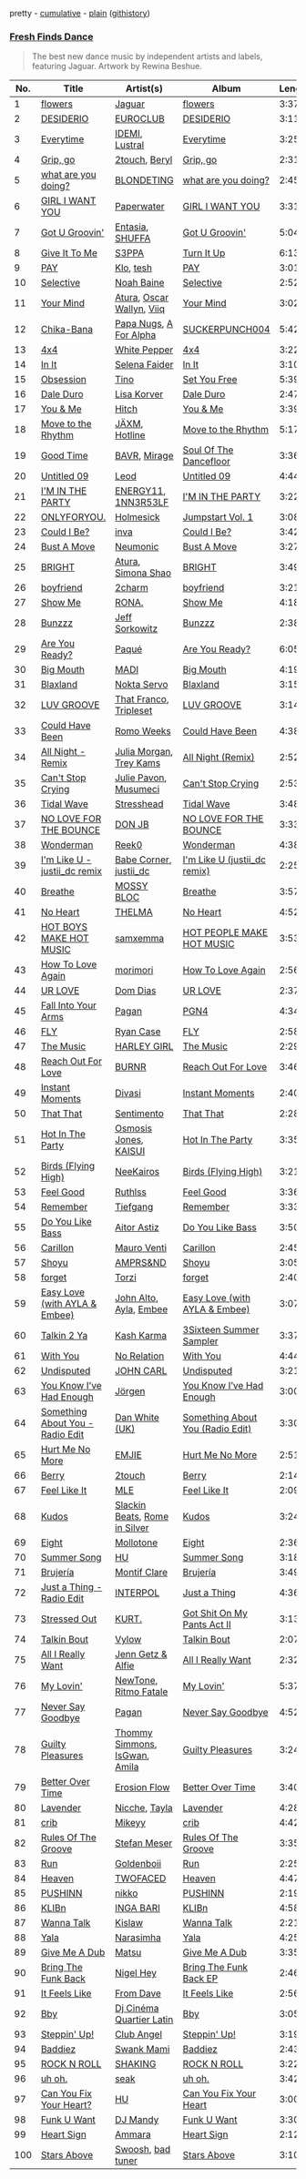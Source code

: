 pretty - [cumulative](/playlists/cumulative/Fresh%20Finds%20Dance.md) - [plain](/playlists/plain/37i9dQZF1DX6bBjHfdRnza) ([githistory](https://github.githistory.xyz/vitokorn/spotify-playlist-archive/blob/master/playlists/plain/37i9dQZF1DX6bBjHfdRnza))
### [Fresh Finds Dance](https://open.spotify.com/playlist/37i9dQZF1DX6bBjHfdRnza)

> The best new dance music by independent artists and labels, featuring Jaguar. Artwork by Rewina Beshue.

| No. | Title | Artist(s) | Album | Length |
|---|---|---|---|---|
| 1 | [flowers](https://open.spotify.com/track/0hzGVIvqQw6BwjORJzxF4U) | [Jaguar](https://open.spotify.com/artist/00Yp7ztleUYQsQ3wtcEf5X) | [flowers](https://open.spotify.com/album/1ODyATZy7gpfEO6zUJ2cr5) | 3:37 |
| 2 | [DESIDERIO](https://open.spotify.com/track/5HCOROrwg6GYBhDG4BcKpO) | [EUROCLUB](https://open.spotify.com/artist/0O4Hy2bjefsM76Enm55XkR) | [DESIDERIO](https://open.spotify.com/album/5SybuNi2Sqdmu4fj7i3C6S) | 3:11 |
| 3 | [Everytime](https://open.spotify.com/track/5uaHSOou5ernQBKhfVse1f) | [IDEMI](https://open.spotify.com/artist/09OK5GXLbMSjg8lOb4wRVT), [Lustral](https://open.spotify.com/artist/0dkFacPMrWkrQzjjhcMHb7) | [Everytime](https://open.spotify.com/album/3mSHcMzJwojPzTVubh9MuN) | 3:25 |
| 4 | [Grip, go](https://open.spotify.com/track/4EA8a9XCQ9H29zmthqEkGD) | [2touch](https://open.spotify.com/artist/2RikPlsCIooWbVXeFikhcq), [Beryl](https://open.spotify.com/artist/6BSlVdBcQTPh8txkqgad0n) | [Grip, go](https://open.spotify.com/album/4W3fNFVgxfmWo35zrlc3rD) | 2:31 |
| 5 | [what are you doing?](https://open.spotify.com/track/5Wj0NlnV4IOWmACK99Inei) | [BLONDETING](https://open.spotify.com/artist/5tOtqDwpHljDsBGKASlPk2) | [what are you doing?](https://open.spotify.com/album/2ZhKAK6ofnvfpNa78PSqG6) | 2:45 |
| 6 | [GIRL I WANT YOU](https://open.spotify.com/track/5ocaIFjQEcuZni3guyHoHl) | [Paperwater](https://open.spotify.com/artist/4enJurkJhWYJxokouQ02ky) | [GIRL I WANT YOU](https://open.spotify.com/album/7i4Kb4tSmsvXWTM399KKct) | 3:31 |
| 7 | [Got U Groovin'](https://open.spotify.com/track/2RTUV2sGoRUpW5PFCJp6k8) | [Entasia](https://open.spotify.com/artist/4hhSH03TjHXI2OcnRzBDll), [SHUFFA](https://open.spotify.com/artist/3tosID3SunySdhOUdzmO8E) | [Got U Groovin'](https://open.spotify.com/album/4p9zLeBp6cmfVKNmeunjpG) | 5:04 |
| 8 | [Give It To Me](https://open.spotify.com/track/06SfMJI23CotYBB3d8R4Sa) | [S3PPA](https://open.spotify.com/artist/0sIB3PokRCqqllNuzZ38NO) | [Turn It Up](https://open.spotify.com/album/2e7Noh88nC8wcAENuEwJGH) | 6:13 |
| 9 | [PAY](https://open.spotify.com/track/1q1k7Tyc3JfWhoeeTjJ6BB) | [Klo](https://open.spotify.com/artist/2QlABGwVVmqOu8SHMyyZMq), [tesh](https://open.spotify.com/artist/4bnUfGrlUSrYBRajJnAhDX) | [PAY](https://open.spotify.com/album/5FYHPnJriNF6CrK1sYh9i4) | 3:01 |
| 10 | [Selective](https://open.spotify.com/track/5gjvHPLmOC2JMtSpountpV) | [Noah Baine](https://open.spotify.com/artist/6b31ELclyhNhTZH2plrLYI) | [Selective](https://open.spotify.com/album/4RiqKfbxSn56Ra4n84rcT3) | 2:52 |
| 11 | [Your Mind](https://open.spotify.com/track/2crEwjCQ4DMwvKEjIDslkj) | [Atura](https://open.spotify.com/artist/5nn0cIrXfm1pZ7jKFFexei), [Oscar Wallyn](https://open.spotify.com/artist/7J0KMSIGpJYscqTGc6L1oN), [Viiq](https://open.spotify.com/artist/4hHvJgsm5erOOP97SBJ8uQ) | [Your Mind](https://open.spotify.com/album/2n8p61Ro0BVU2wCOTAhg6D) | 3:02 |
| 12 | [Chika-Bana](https://open.spotify.com/track/1sv37d2ShkD7RaLlAC73VB) | [Papa Nugs](https://open.spotify.com/artist/03ByonbL0ZBHM7vZ8WxbFP), [A For Alpha](https://open.spotify.com/artist/5BwxKBVu2V7EimSiegDjBx) | [SUCKERPUNCH004](https://open.spotify.com/album/4cfxbY1pBBWNDkdUhpbaG2) | 5:42 |
| 13 | [4x4](https://open.spotify.com/track/5U9ja4wixV4ba7PIWaRqeu) | [White Pepper](https://open.spotify.com/artist/5xI6IJZ7JY3kbapLmwUR1O) | [4x4](https://open.spotify.com/album/4gA6nwPTt9kkPPugPCntEs) | 3:22 |
| 14 | [In It](https://open.spotify.com/track/6doi1FwFmq4eroLXAM4TyO) | [Selena Faider](https://open.spotify.com/artist/7ewdymCL6FW9BNPFXFuNgd) | [In It](https://open.spotify.com/album/0tywyauEJceUMimBQfTe7w) | 3:10 |
| 15 | [Obsession](https://open.spotify.com/track/3SbxANZcLpkPSAm3PlTCig) | [Tino](https://open.spotify.com/artist/62yKrJJJxlMnRpn6cqcrQ3) | [Set You Free](https://open.spotify.com/album/7x7GOENq5FnOEi3dV3ljDT) | 5:39 |
| 16 | [Dale Duro](https://open.spotify.com/track/7LnEMKpabO0Ju8PEUD4vNu) | [Lisa Korver](https://open.spotify.com/artist/3erkoMXFF8JTY5PvwolFUH) | [Dale Duro](https://open.spotify.com/album/7L5xGuL7Qd65NL8kCXqifB) | 2:47 |
| 17 | [You & Me](https://open.spotify.com/track/44U8coblvssDK0S4u3ExWD) | [Hitch](https://open.spotify.com/artist/0EqZqTzwUy9Sgm7yFIllLo) | [You & Me](https://open.spotify.com/album/5Uq20eQXYt6RktqeeBpl9U) | 3:39 |
| 18 | [Move to the Rhythm](https://open.spotify.com/track/57zh4F0JICjUlJ4cNZFtiZ) | [JÄXM](https://open.spotify.com/artist/5tpzvfeODPvodc7W9VHAld), [Hotline](https://open.spotify.com/artist/00OrozdSzquB7OcrbAb1bX) | [Move to the Rhythm](https://open.spotify.com/album/3u4GJmmIJseQF85vFAQIgW) | 5:17 |
| 19 | [Good Time](https://open.spotify.com/track/1luD5JSJyGUCAUDSgiYCeD) | [BAVR](https://open.spotify.com/artist/2GKky4NWDiyQGNfg0AWV0m), [Mirage](https://open.spotify.com/artist/1t7EIjSsW1qmSwU3d10Aiy) | [Soul Of The Dancefloor](https://open.spotify.com/album/5qYZVGIYgfowGmLKkKeCaB) | 3:36 |
| 20 | [Untitled 09](https://open.spotify.com/track/0O14Ra2GkM79GbdinI1oM8) | [Leod](https://open.spotify.com/artist/60s9PC0pLdn1j1fz6PjUT1) | [Untitled 09](https://open.spotify.com/album/6aF7al4Fb7Ev1FVTNkogQN) | 4:44 |
| 21 | [I'M IN THE PARTY](https://open.spotify.com/track/21pN20UXz8BojFYS4zDThl) | [ENERGY11](https://open.spotify.com/artist/2vyP9Rp235NU2fZQmwOMQv), [1NN3R53LF](https://open.spotify.com/artist/2AWI5hYBOw1MYWjWxEHfsM) | [I'M IN THE PARTY](https://open.spotify.com/album/7ETfoVUCpWfyQYPFuLek4G) | 3:22 |
| 22 | [ONLYFORYOU.](https://open.spotify.com/track/1kRN7taOaUs5iCEux1ISHp) | [Holmesick](https://open.spotify.com/artist/4En4BomBCqFZvogPLcyT7v) | [Jumpstart Vol. 1](https://open.spotify.com/album/6NUY3XaJ5mxPeo4oAAATmk) | 3:08 |
| 23 | [Could I Be?](https://open.spotify.com/track/0irMYMMCmDx01xtqNs06Fa) | [inva](https://open.spotify.com/artist/5l4SP33aCi22EjaKx2YWRN) | [Could I Be?](https://open.spotify.com/album/6o51jDtWsIF8FkkyDJqn1l) | 3:42 |
| 24 | [Bust A Move](https://open.spotify.com/track/7kKtaIfh890yeYA8UvVhy1) | [Neumonic](https://open.spotify.com/artist/2vmS0sFSxIZccEf510Xb52) | [Bust A Move](https://open.spotify.com/album/1viJH9vjfnFrFK58zs1rYv) | 3:27 |
| 25 | [BRIGHT](https://open.spotify.com/track/2OS5TP13pmupiTtVzOgsD0) | [Atura](https://open.spotify.com/artist/5nn0cIrXfm1pZ7jKFFexei), [Simona Shao](https://open.spotify.com/artist/4iF8VQ9Avxe5RM3A4ddlvF) | [BRIGHT](https://open.spotify.com/album/5lFtP8xrqkckHAy92k7b2P) | 3:49 |
| 26 | [boyfriend](https://open.spotify.com/track/292KoLS4yud1QuOPNo5pWk) | [2charm](https://open.spotify.com/artist/7HKUxdZeGZQHLE7vFG4Syr) | [boyfriend](https://open.spotify.com/album/3a6KERMEr8uU8C4N70cUtz) | 3:21 |
| 27 | [Show Me](https://open.spotify.com/track/14QI0atMd0f838SfCyQhMI) | [RONA.](https://open.spotify.com/artist/5RCdebItgr1WsBoXoGgPb6) | [Show Me](https://open.spotify.com/album/3eXGF9LOT5s3YFUobcwDPB) | 4:18 |
| 28 | [Bunzzz](https://open.spotify.com/track/0FVvWhTlaAtcEbO8Bp6on0) | [Jeff Sorkowitz](https://open.spotify.com/artist/2398j57F5pxJjxadRLVZCC) | [Bunzzz](https://open.spotify.com/album/7FPQMoNjZePas7ccKQcjNz) | 2:38 |
| 29 | [Are You Ready?](https://open.spotify.com/track/66QP8kFLqTfo5H9Yxj2Xe4) | [Paqué](https://open.spotify.com/artist/55q6RLf1bNVnBKE9qC1MC3) | [Are You Ready?](https://open.spotify.com/album/252uqpNPPjBpvsHMoRa4BR) | 6:05 |
| 30 | [Big Mouth](https://open.spotify.com/track/78k9qKc7z34nuPGesONAJ4) | [MADI](https://open.spotify.com/artist/6X80kEoRJvuJrrKQCuyL1T) | [Big Mouth](https://open.spotify.com/album/5NxOjr8MukjRCJWZe4FCvn) | 4:19 |
| 31 | [Blaxland](https://open.spotify.com/track/5GQLlMBESzHRecWYhb0Feu) | [Nokta Servo](https://open.spotify.com/artist/1zWDkHiV3HltFihfSClOVq) | [Blaxland](https://open.spotify.com/album/44CBkP3LESOkeMDnPiZmdx) | 3:15 |
| 32 | [LUV GROOVE](https://open.spotify.com/track/1FBg8DTCMwfz8V5BKqp9if) | [That Franco](https://open.spotify.com/artist/7g1wGpkV1xFxx6APTrp7bv), [Tripleset](https://open.spotify.com/artist/6nKHLNZu1sk9nuRvGe6TMC) | [LUV GROOVE](https://open.spotify.com/album/3GWRpOLx73kEeN6hM5MDye) | 3:14 |
| 33 | [Could Have Been](https://open.spotify.com/track/1NqD9b8qU23B7bm4TPH3iB) | [Romo Weeks](https://open.spotify.com/artist/0Rld4y2tQzdYhGai8PfKwU) | [Could Have Been](https://open.spotify.com/album/33P8egUewQXaXe9Ft4cKEC) | 4:38 |
| 34 | [All Night - Remix](https://open.spotify.com/track/6EHSLcPzBUdais1Yj3Kn0Y) | [Julia Morgan](https://open.spotify.com/artist/6VdlEyt0raZW4H9B37T9cf), [Trey Kams](https://open.spotify.com/artist/07yU8A73IxTgNowXLh6gHf) | [All Night (Remix)](https://open.spotify.com/album/7uHw9HMYrbWZgmR2j4smWm) | 2:52 |
| 35 | [Can't Stop Crying](https://open.spotify.com/track/3Ca5vh3jnaj2Ll4pwhBrUV) | [Julie Pavon](https://open.spotify.com/artist/3hFqGO0iOFkOfVWR0ydcHs), [Musumeci](https://open.spotify.com/artist/5AezOTggHnFTiQ5AiowFBf) | [Can't Stop Crying](https://open.spotify.com/album/5Z61Zr6ATD5ahml5t5GBpV) | 2:53 |
| 36 | [Tidal Wave](https://open.spotify.com/track/2wZhZYuCFpoSElWEQq3Tt5) | [Stresshead](https://open.spotify.com/artist/1ilfLz2z62VTtvKJmxYPzs) | [Tidal Wave](https://open.spotify.com/album/0zZz8NNJM9Uwmufm8suDSu) | 3:48 |
| 37 | [NO LOVE FOR THE BOUNCE](https://open.spotify.com/track/0arqUgnNPiUYXECib0CljX) | [DON JB](https://open.spotify.com/artist/4uTDGyMIRwn4enZ52hJKce) | [NO LOVE FOR THE BOUNCE](https://open.spotify.com/album/5pRFQmlH95fUJJvbLbHFU0) | 3:33 |
| 38 | [Wonderman](https://open.spotify.com/track/5ZpnADPNlG0FLBiIP2sr5a) | [Reek0](https://open.spotify.com/artist/28gviylYNuXOlKWXYQ87uD) | [Wonderman](https://open.spotify.com/album/2kEdmVE6lgTcG9EatJtZZc) | 4:38 |
| 39 | [I'm Like U - justii_dc remix](https://open.spotify.com/track/0kFFFQwfjz9Fktc0AGrQRK) | [Babe Corner](https://open.spotify.com/artist/2hfrncUgbWnDG7FE6GjXYZ), [justii_dc](https://open.spotify.com/artist/5BY8CfDGBPPZsfDHUMIW2i) | [I'm Like U (justii_dc remix)](https://open.spotify.com/album/4cncNMdPS0Ltr9pKv1Zx0z) | 2:25 |
| 40 | [Breathe](https://open.spotify.com/track/3ygA82nkgSpNy3pHaWwhmV) | [MOSSY BLOC](https://open.spotify.com/artist/7N0YDQLh41cKZNyn2WTugb) | [Breathe](https://open.spotify.com/album/6B4uCGY7mwQLQXEqhI83hg) | 3:57 |
| 41 | [No Heart](https://open.spotify.com/track/2PT2YgnWt40cdlVWHINqiu) | [THELMA](https://open.spotify.com/artist/6FmmPwPeUC5mYKHF6mkulm) | [No Heart](https://open.spotify.com/album/4LmR3GgkzZllnYMP4pkYki) | 4:52 |
| 42 | [HOT BOYS MAKE HOT MUSIC](https://open.spotify.com/track/6YG2dmPEqcOA9ctHqhFbd4) | [samxemma](https://open.spotify.com/artist/3t0tkWfZvQbKkmji8oa26y) | [HOT PEOPLE MAKE HOT MUSIC](https://open.spotify.com/album/5XXUWs8q10wMrfpQle0f2W) | 3:53 |
| 43 | [How To Love Again](https://open.spotify.com/track/4gz91tKiMyHEgqkV6BvBoc) | [morimori](https://open.spotify.com/artist/37sovKVT84upXKje7rAY4Z) | [How To Love Again](https://open.spotify.com/album/4JnlZZlJUaMT6e5zRd4vtF) | 2:56 |
| 44 | [UR LOVE](https://open.spotify.com/track/5IotzoIp1hy1JBB0yVfr7y) | [Dom Dias](https://open.spotify.com/artist/68ptFxNNKKJOxy7Y8x5K0B) | [UR LOVE](https://open.spotify.com/album/6Y7VRCwdkewEjJsqlmVEZC) | 2:37 |
| 45 | [Fall Into Your Arms](https://open.spotify.com/track/2hVc4Zv81vBlgKla2g2BjS) | [Pagan](https://open.spotify.com/artist/64DMGOuRN75gf19FY7eVme) | [PGN4](https://open.spotify.com/album/6wcyh6uq4wnqBvmC8Kql0H) | 4:34 |
| 46 | [FLY](https://open.spotify.com/track/0DQh8npg00qJ4Rm5f7w2U9) | [Ryan Case](https://open.spotify.com/artist/2MCUmcEXeY80S0aSucQsXn) | [FLY](https://open.spotify.com/album/1Zrrf1LNbr6i2e3VqVZ4Sx) | 2:58 |
| 47 | [The Music](https://open.spotify.com/track/27S2uwMqaUYWJVoPRi7khK) | [HARLEY GIRL](https://open.spotify.com/artist/6ldTQRA9rON2kgBPGyhNao) | [The Music](https://open.spotify.com/album/0YJddzdq0x1XEiU147aA8K) | 2:29 |
| 48 | [Reach Out For Love](https://open.spotify.com/track/6HsxJlFAwOrk09jhs1euS3) | [BURNR](https://open.spotify.com/artist/7bi8ABpXgK2DpE5nRaWdZ5) | [Reach Out For Love](https://open.spotify.com/album/1e4s67KVzwuAfUoqzJ7NVw) | 3:46 |
| 49 | [Instant Moments](https://open.spotify.com/track/3La3KFoSyjE2MOxoljTioT) | [Divasi](https://open.spotify.com/artist/5UuDK1Ur9PtuTelWdTGevY) | [Instant Moments](https://open.spotify.com/album/5Fg45x7G4Pq2DNZAek17vu) | 2:40 |
| 50 | [That That](https://open.spotify.com/track/28YIH5gv7UGQL8zL6PpL9w) | [Sentimento](https://open.spotify.com/artist/3jCZxcHy73RLlHU5WWZDqa) | [That That](https://open.spotify.com/album/3WYY8RCEGDU4S3YiOWpdxg) | 2:28 |
| 51 | [Hot In The Party](https://open.spotify.com/track/0MVBT2XUKmRJmvOX8GngyJ) | [Osmosis Jones](https://open.spotify.com/artist/39vtMUnZETGKSh6MFRSJ7n), [KAISUI](https://open.spotify.com/artist/3nw02QhDsR9kPXfPlptEbs) | [Hot In The Party](https://open.spotify.com/album/5d4VFFHF06KIbDfcRufGTM) | 3:35 |
| 52 | [Birds (Flying High)](https://open.spotify.com/track/1l4XIfzmdhSTWomi8qqeUb) | [NeeKairos](https://open.spotify.com/artist/0s5T44cSWZFVkdptk69myf) | [Birds (Flying High)](https://open.spotify.com/album/58Yvs2NnaDQJKw9IzV2Z59) | 3:21 |
| 53 | [Feel Good](https://open.spotify.com/track/3Cu6S9xHtU2XbwXBwyeZ0b) | [Ruthlss](https://open.spotify.com/artist/4j3gWUkv9UZeRdk4GNozpS) | [Feel Good](https://open.spotify.com/album/79xO4G1MdymjwFgHwSCEab) | 3:36 |
| 54 | [Remember](https://open.spotify.com/track/39u6K0grPUphdWeBbXz0u5) | [Tiefgang](https://open.spotify.com/artist/5fNwBkhAoCfeu0xyzwfXMu) | [Remember](https://open.spotify.com/album/7dso7Eg34ImE04H2GEijH2) | 3:33 |
| 55 | [Do You Like Bass](https://open.spotify.com/track/0ATjMMo8OW5d5pJqzK0usi) | [Aitor Astiz](https://open.spotify.com/artist/2bsLrKmjDykFzFMvA3DaXz) | [Do You Like Bass](https://open.spotify.com/album/09JYai4mGwViy7xpvFRSYO) | 3:50 |
| 56 | [Carillon](https://open.spotify.com/track/7eAlW7l0MP9SsTnXOHMSOj) | [Mauro Venti](https://open.spotify.com/artist/1EYRcS75munXqQbWsZ0HVd) | [Carillon](https://open.spotify.com/album/6sRgQDsvF2PjAAuPmgtBgn) | 2:45 |
| 57 | [Shoyu](https://open.spotify.com/track/02PA8QcX61VwvnaNJaTq2v) | [AMPRS&ND](https://open.spotify.com/artist/7Av5m3tbfqa4yzpvPPBNCK) | [Shoyu](https://open.spotify.com/album/3WvyjGpA4VEcuVyNxIcjZc) | 3:05 |
| 58 | [forget](https://open.spotify.com/track/0Rn9pkfhWmwtgvCvI3HChj) | [Torzi](https://open.spotify.com/artist/2rsu13VNGzmC5llLQrpp0c) | [forget](https://open.spotify.com/album/20Z93Bm69nZvJMy5rxcLym) | 2:40 |
| 59 | [Easy Love (with AYLA & Embee)](https://open.spotify.com/track/15towfV7OvKpcuBQyNv2Cc) | [John Alto](https://open.spotify.com/artist/0Xff4zAFYF0bHwnkSMlHCj), [Ayla](https://open.spotify.com/artist/2bhXhHd607n9Ax6GhaNbPD), [Embee](https://open.spotify.com/artist/2Wqm0Ny4QfBTGGW2bTwDJi) | [Easy Love (with AYLA & Embee)](https://open.spotify.com/album/4t9sqhb5mV78VxHlRaubzN) | 3:07 |
| 60 | [Talkin 2 Ya](https://open.spotify.com/track/32ftOColLc6HKx6tl6JdO2) | [Kash Karma](https://open.spotify.com/artist/4bsvxuEpkDpDJMlc97VMf1) | [3Sixteen Summer Sampler](https://open.spotify.com/album/5ihynt6EZLfkzfEMOQT1Lh) | 3:37 |
| 61 | [With You](https://open.spotify.com/track/3usBwqcvPcgpK7XWsRqRff) | [No Relation](https://open.spotify.com/artist/4f7pPE64wmPVoqmkeReJpy) | [With You](https://open.spotify.com/album/7KsfBoMrH5YcExerGy8i31) | 4:44 |
| 62 | [Undisputed](https://open.spotify.com/track/4x7Ag6XIgFCPTe9tbXniVr) | [JOHN CARL](https://open.spotify.com/artist/78qVjPcSZNJJ5tS7WgJqq8) | [Undisputed](https://open.spotify.com/album/3SHxC5NYU7VTVLhpsMBvdS) | 3:21 |
| 63 | [You Know I’ve Had Enough](https://open.spotify.com/track/6RNYokOya8AXyqVZ3lgr9D) | [Jörgen](https://open.spotify.com/artist/5VyeEMMtjmwHLmbXj0T3uM) | [You Know I’ve Had Enough](https://open.spotify.com/album/7i1zMaAeqSlphZAnBlPMbk) | 3:00 |
| 64 | [Something About You - Radio Edit](https://open.spotify.com/track/6xSAmQZOq9XKps4wXYL12n) | [Dan White (UK)](https://open.spotify.com/artist/04k1d6syTQmCbhTKGic27c) | [Something About You (Radio Edit)](https://open.spotify.com/album/5l8rVqXXhyKVMj0QFN9P8z) | 3:30 |
| 65 | [Hurt Me No More](https://open.spotify.com/track/58Lh8Ki33qrqniYJOheV19) | [EMJIE](https://open.spotify.com/artist/3RqdVnPEMwpv4EVX5J2lzh) | [Hurt Me No More](https://open.spotify.com/album/6duvT3ypd7w3xrhF0uaUpC) | 2:51 |
| 66 | [Berry](https://open.spotify.com/track/46ZXFEiPubUOl8kuphtUfY) | [2touch](https://open.spotify.com/artist/2RikPlsCIooWbVXeFikhcq) | [Berry](https://open.spotify.com/album/1W2M5ONY1tLSZaaW3NwMFP) | 2:14 |
| 67 | [Feel Like It](https://open.spotify.com/track/30GoSzDS6yWzsVMudpCHFo) | [MLE](https://open.spotify.com/artist/4kwSji6cyVJyawitcYNC4S) | [Feel Like It](https://open.spotify.com/album/2RazS9uWovLM3Po8UBuhJk) | 2:09 |
| 68 | [Kudos](https://open.spotify.com/track/58wsUGWTbbnvxpghPa7UK1) | [Slackin Beats](https://open.spotify.com/artist/7gwV2BYHAZbfgmYaNxbBfw), [Rome in Silver](https://open.spotify.com/artist/0Hh9X3QxTHPE2dlAS1g8IN) | [Kudos](https://open.spotify.com/album/6oSTTxkDxS6LrnvRpZvejw) | 3:24 |
| 69 | [Eight](https://open.spotify.com/track/0DdK0TFMgRDRBCScAtpHhJ) | [Mollotone](https://open.spotify.com/artist/1I3CbBnMahqQ93eiQdfDcP) | [Eight](https://open.spotify.com/album/6CruJdW2btceHzuLYdfDpg) | 2:36 |
| 70 | [Summer Song](https://open.spotify.com/track/0irCvaGzA3rfbGbBwVuJnF) | [HU](https://open.spotify.com/artist/1XZA7vX3UDejpAFJtywlL6) | [Summer Song](https://open.spotify.com/album/6tHlqMpLU2nGPGuWUdRBvg) | 3:18 |
| 71 | [Brujería](https://open.spotify.com/track/3sUIBff37sYxEQzVUyR33V) | [Montif Clare](https://open.spotify.com/artist/2TyHfxBEk4Qb82XYZD4lHd) | [Brujería](https://open.spotify.com/album/4LRMFQcByzAl0oWZQMJoof) | 3:49 |
| 72 | [Just a Thing - Radio Edit](https://open.spotify.com/track/4CdfRun1xVV11nkhCGmEac) | [INTERPOL](https://open.spotify.com/artist/0ShxwiirUZhl326ZTiddHb) | [Just a Thing](https://open.spotify.com/album/4yKsVQ4Yk9Sy3GvqwxYtlA) | 4:36 |
| 73 | [Stressed Out](https://open.spotify.com/track/2hPjodk3uO452PXj93V7GU) | [KURT.](https://open.spotify.com/artist/3fuEM4uMji5Jt4aLtabj3F) | [Got Shit On My Pants Act II](https://open.spotify.com/album/44uUN2EvFMzgD0LnU373q5) | 3:13 |
| 74 | [Talkin Bout](https://open.spotify.com/track/2gOOxL929JS2Yw7CBiCzTc) | [Vylow](https://open.spotify.com/artist/2aBKB3yaWqkQui4pLuoggI) | [Talkin Bout](https://open.spotify.com/album/0vVXZYWjMZCCFzX6Dd0JHU) | 2:07 |
| 75 | [All I Really Want](https://open.spotify.com/track/0nETWVzKmdQe66xSf9hYWR) | [Jenn Getz & Alfie](https://open.spotify.com/artist/3InZgAgqREkBk5ZmMureYH) | [All I Really Want](https://open.spotify.com/album/1P7synR9irC7expwUmxAWS) | 2:32 |
| 76 | [My Lovin'](https://open.spotify.com/track/1ZSDtjS7DRARAj189NWXNY) | [NewTone](https://open.spotify.com/artist/6xjjzzfzi4sSbwwZvRYENH), [Ritmo Fatale](https://open.spotify.com/artist/7iVxEZeJW31ZCn2TSafJX7) | [My Lovin'](https://open.spotify.com/album/4df52rZ3nc6ukfWZ5NSMKP) | 5:37 |
| 77 | [Never Say Goodbye](https://open.spotify.com/track/0nvAL7YwkNxHR51eJnM5Hh) | [Pagan](https://open.spotify.com/artist/64DMGOuRN75gf19FY7eVme) | [Never Say Goodbye](https://open.spotify.com/album/7aP9GpfsYPQjUe0Ys5gvAB) | 4:52 |
| 78 | [Guilty Pleasures](https://open.spotify.com/track/5sm9138g0jCap8iqLcGglu) | [Thommy Simmons](https://open.spotify.com/artist/7MGqsC03atzl0S4D4iDxSk), [IsGwan](https://open.spotify.com/artist/6Ma2SwwsytVh9Uq915R5Mz), [Amila](https://open.spotify.com/artist/1aov4dgX0qVZVjIseA9LCh) | [Guilty Pleasures](https://open.spotify.com/album/5RTannPNNfM2dEOVpnIcri) | 3:24 |
| 79 | [Better Over Time](https://open.spotify.com/track/7jOHqho9EmlcLCRaL4BJ6A) | [Erosion Flow](https://open.spotify.com/artist/2LkdNp8NaPcYazFfuxzTtv) | [Better Over Time](https://open.spotify.com/album/2qOtWhu15chG6AFaYbnuky) | 3:40 |
| 80 | [Lavender](https://open.spotify.com/track/42wdSSIA5f7Ta3Xvp1uk7Z) | [Nicche](https://open.spotify.com/artist/7FCu24EoM4fwOTxQ2I13h8), [Tayla](https://open.spotify.com/artist/0khWD7xNpAO9OF87xsNPVS) | [Lavender](https://open.spotify.com/album/10ezbUgN8PYEP2dohg1gGW) | 4:28 |
| 81 | [crib](https://open.spotify.com/track/0k5HKE9bwPSXkiKD1gDmKG) | [Mikeyy](https://open.spotify.com/artist/55ILpEsjJWvHpPIlUQIJJW) | [crib](https://open.spotify.com/album/0XRu2oQqsrEYOAa6SfqNqi) | 4:42 |
| 82 | [Rules Of The Groove](https://open.spotify.com/track/0iYOiOGy55b4dwyhy6IokZ) | [Stefan Meser](https://open.spotify.com/artist/4AOktvoRnUQLboZaOR4qk7) | [Rules Of The Groove](https://open.spotify.com/album/1EHHyTs3mkcqRzJX8n0Lll) | 3:35 |
| 83 | [Run](https://open.spotify.com/track/245xwUorW2FM3ljUQFrgOg) | [Goldenboii](https://open.spotify.com/artist/5gQVnCF3scBSUMoBot8SSM) | [Run](https://open.spotify.com/album/14ZAoLyGNqt1zUZTU3esI0) | 2:25 |
| 84 | [Heaven](https://open.spotify.com/track/766oYDSsvonCNpKw6YtuCl) | [TWOFACED](https://open.spotify.com/artist/4di9XZXeIgxV4a9rt11392) | [Heaven](https://open.spotify.com/album/1ekDGVoO8sUjZR0oZhqmDo) | 4:47 |
| 85 | [PUSHINN](https://open.spotify.com/track/3afe2BTqwgrwrLoOatjxFi) | [nikko](https://open.spotify.com/artist/5fEybpxnFCsR5r5UeyEFiq) | [PUSHINN](https://open.spotify.com/album/2umT6tMDBC2DDbjCEckF3v) | 2:19 |
| 86 | [KLIBn](https://open.spotify.com/track/4UH9awtTpoIqhijyHsciwo) | [INGA BARI](https://open.spotify.com/artist/6z0ooG8fkckCtNWwLNAJ6G) | [KLIBn](https://open.spotify.com/album/1ikv1OIvkCLud7EAvIaBgU) | 4:58 |
| 87 | [Wanna Talk](https://open.spotify.com/track/3bF5pQENGF8T5zesA7iVhw) | [Kislaw](https://open.spotify.com/artist/3TyDnNCINpwLxJiRbT6uuh) | [Wanna Talk](https://open.spotify.com/album/7iodx7gIJJJ08epxVbXggj) | 2:21 |
| 88 | [Yala](https://open.spotify.com/track/0xwHhaA6gHv3MPpqkSrebK) | [Narasimha](https://open.spotify.com/artist/2wzbr5OelMdawn7HrZRefV) | [Yala](https://open.spotify.com/album/64y98zrDVtesWibDJAndXD) | 4:25 |
| 89 | [Give Me A Dub](https://open.spotify.com/track/6FkQzlk7Z5n6wcq1FCa3Cr) | [Matsu](https://open.spotify.com/artist/2bFIsZ2C80LKx8Pdk8KW5U) | [Give Me A Dub](https://open.spotify.com/album/1CCLUfUFMd6BTEYmjDjPkY) | 3:35 |
| 90 | [Bring The Funk Back](https://open.spotify.com/track/2GWrlPQcDAwmNWfRQ3p4my) | [Nigel Hey](https://open.spotify.com/artist/1cPQM2gu0JiwizeLoo9Edt) | [Bring The Funk Back EP](https://open.spotify.com/album/4uuvhkwgrUOsV5zAVHN7jM) | 2:46 |
| 91 | [It Feels Like](https://open.spotify.com/track/6F2sn9kcsw8z8mgmJrVOyK) | [From Dave](https://open.spotify.com/artist/0mZidOoBt44GjnhNMUr9F6) | [It Feels Like](https://open.spotify.com/album/14aXbZsvboHzeuDcRJwMjp) | 2:56 |
| 92 | [Bby](https://open.spotify.com/track/59kJK9zso5CWEUOxGaGgLg) | [Dj Cinéma Quartier Latin](https://open.spotify.com/artist/3nI698C0lc7EpVCIDShUgD) | [Bby](https://open.spotify.com/album/2nGcWrbfE5EF56EEPwXFn3) | 3:05 |
| 93 | [Steppin' Up!](https://open.spotify.com/track/5WJr34KLTzdcbFjvA6HF7Q) | [Club Angel](https://open.spotify.com/artist/1reJK6xw6Lu0r1PMoTUTDj) | [Steppin' Up!](https://open.spotify.com/album/7eLbayD38UMImYyleP0YbF) | 3:19 |
| 94 | [Baddiez](https://open.spotify.com/track/7N1WN9SQPgIKsFcQN50I6k) | [Swank Mami](https://open.spotify.com/artist/70k5dAiZtWY7JVknCMSaqr) | [Baddiez](https://open.spotify.com/album/1YIpdqjHZCX4MVZGH9AXdu) | 2:43 |
| 95 | [ROCK N ROLL](https://open.spotify.com/track/4fSK64STGlvWp4huwv0Kfo) | [SHAKING](https://open.spotify.com/artist/5ymmrBnnRTW23bKo7Fpbx6) | [ROCK N ROLL](https://open.spotify.com/album/53nvgUQDdVS5u3JFYQRXP3) | 3:22 |
| 96 | [uh oh.](https://open.spotify.com/track/2auHDNgw99NuSX7W2CrZFH) | [seak](https://open.spotify.com/artist/1HMHWSg6dRw0Wd6qGO86bb) | [uh oh.](https://open.spotify.com/album/4iQ4nNj4D2p4uaTyG6tdyP) | 3:42 |
| 97 | [Can You Fix Your Heart?](https://open.spotify.com/track/5TgnPAEtz84lYjljbcu8MG) | [HU](https://open.spotify.com/artist/1XZA7vX3UDejpAFJtywlL6) | [Can You Fix Your Heart](https://open.spotify.com/album/2f1YeI2ufkpylmc6WmSqmJ) | 3:00 |
| 98 | [Funk U Want](https://open.spotify.com/track/2aiiorAu7zLKYanYv47LjN) | [DJ Mandy](https://open.spotify.com/artist/4p2xDjEJLI7pgml2xOb3iT) | [Funk U Want](https://open.spotify.com/album/1fXkckIZDpKNPOsyK55iwu) | 3:30 |
| 99 | [Heart Sign](https://open.spotify.com/track/1Qd0XxITbWBYj5rOxdRBR7) | [Ammara](https://open.spotify.com/artist/7GqNimUoiYFht4cYL0cT0I) | [Heart Sign](https://open.spotify.com/album/0hdD2IrVbfDzOh57yj37Vd) | 2:12 |
| 100 | [Stars Above](https://open.spotify.com/track/36vtpWkQyA2wTxkH8taIHg) | [Swoosh](https://open.spotify.com/artist/2WCrtPixyggICoueTKsjjG), [bad tuner](https://open.spotify.com/artist/6a5fdBQLjJqoSGN5gythKm) | [Stars Above](https://open.spotify.com/album/2fg5mQkGQRT3ELk0KZeu6B) | 3:10 |